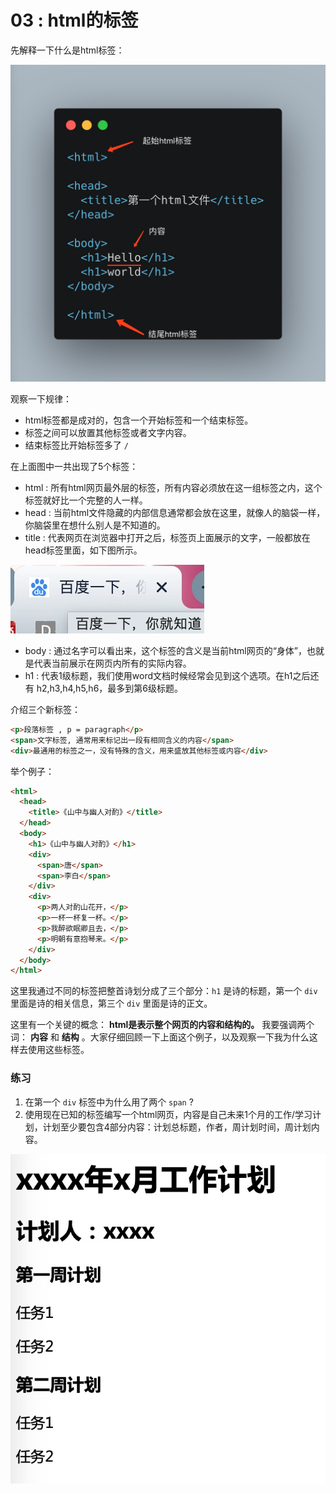 # 03 : html的标签

先解释一下什么是html标签：

![what-is-html-tag.jpg](./images/what-is-html-tag.jpg)

观察一下规律：

* html标签都是成对的，包含一个开始标签和一个结束标签。
* 标签之间可以放置其他标签或者文字内容。
* 结束标签比开始标签多了 `/`

在上面图中一共出现了5个标签：

* html : 所有html网页最外层的标签，所有内容必须放在这一组标签之内，这个标签就好比一个完整的人一样。
* head : 当前html文件隐藏的内部信息通常都会放在这里，就像人的脑袋一样，你脑袋里在想什么别人是不知道的。
* title : 代表网页在浏览器中打开之后，标签页上面展示的文字，一般都放在head标签里面，如下图所示。

![what-is-title.jpg](./images/what-is-title.jpg)

* body : 通过名字可以看出来，这个标签的含义是当前html网页的“身体”，也就是代表当前展示在网页内所有的实际内容。
* h1 : 代表1级标题，我们使用word文档时候经常会见到这个选项。在h1之后还有 h2,h3,h4,h5,h6，最多到第6级标题。

介绍三个新标签：

```html
<p>段落标签 , p = paragraph</p>
<span>文字标签, 通常用来标记出一段有相同含义的内容</span>
<div>最通用的标签之一，没有特殊的含义，用来盛放其他标签或内容</div>
```

举个例子：

```html
<html>
  <head>
    <title>《山中与幽人对酌》</title>
  </head>
  <body>
    <h1>《山中与幽人对酌》</h1>
    <div>
      <span>唐</span>
      <span>李白</span>
    </div>
    <div>
      <p>两人对酌山花开，</p>
      <p>一杯一杯复一杯。</p>
      <p>我醉欲眠卿且去，</p>
      <p>明朝有意抱琴来。</p>
    </div>
  </body>
</html>
```

这里我通过不同的标签把整首诗划分成了三个部分：`h1` 是诗的标题，第一个 `div` 里面是诗的相关信息，第三个 `div` 里面是诗的正文。

这里有一个关键的概念： **html是表示整个网页的内容和结构的。** 我要强调两个词： **内容** 和 **结构** 。大家仔细回顾一下上面这个例子，以及观察一下我为什么这样去使用这些标签。


### 练习

1. 在第一个 `div` 标签中为什么用了两个 `span` ?
2. 使用现在已知的标签编写一个html网页，内容是自己未来1个月的工作/学习计划，计划至少要包含4部分内容：计划总标题，作者，周计划时间，周计划内容。

![what-is-html-tag-exercise.jpg](./images/html-work-plan.jpg)


